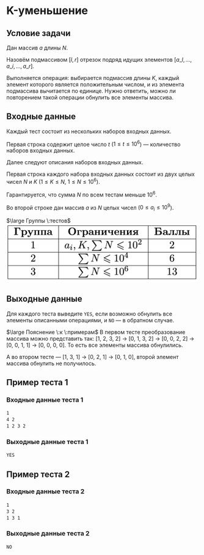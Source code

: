 # K-уменьшение

## Условие задачи

Дан массив $a$ длины $N$.

Назовём подмассивом $[l, r]$ отрезок подряд идущих элементов $[a\_l, \dots, a\_i, \dots, a\_r]$.

Выполняется операция: выбирается подмассив длины $K$, каждый элемент которого является положительным числом, и из элемента подмассива вычитается по единице. Нужно ответить, можно ли повторением такой операции обнулить все элементы массива.

## Входные данные

Каждый тест состоит из нескольких наборов входных данных.

Первая строка содержит целое число $t$ ($1 \le t \le 10^6$) — количество наборов входных данных.

Далее следуют описания наборов входных данных.

Первая строка каждого набора входных данных состоит из двух целых чисел $N$ и $K$ $(1 \le K \le N$,  $1 \le N \le 10^6).$

Гарантируется, что сумма $N$ по всем тестам меньше $10^6$.

Во второй строке дан массив $a$ из $N$ целых чисел ($0 \le a_i \le 10^9$).

$\large Группы \:тестов$
![image](./image.png)

## Выходные данные

Для каждого теста выведите $\texttt{YES}$, если возможно обнулить все элементы описанными операциями, и $\texttt{NO}$ — в обратном случае.

$\large Пояснение \:к \:примерам$
В первом тесте преобразование массива можно представить так:
[1, 2, 3, 2] $\rightarrow$ [0, 1, 3, 2] $\rightarrow$ [0, 0, 2, 2] $\rightarrow$ [0, 0, 1, 1] $\rightarrow$ [0, 0, 0, 0]. То есть все элементы массива обнулились.

А во втором тесте — [1, 3, 1] $\rightarrow$ [0, 2, 1] $\rightarrow$ [0, 1, 0], второй элемент массива обнулить не получилось.

## Пример теста 1

### Входные данные теста 1

```bash
1
4 2
1 2 3 2
```

### Выходные данные теста 1

```bash
YES
```

## Пример теста 2

### Входные данные теста 2

```bash
1
3 2
1 3 1
```

### Выходные данные теста 2

```bash
NO
```
